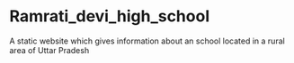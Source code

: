# Ramrati_devi_high_school
A static website which gives information about an school located in a rural area of Uttar Pradesh
